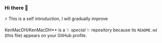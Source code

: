### Hi there 👋

 ⚡  This is a self introduction, I will gradually improve

KenMacDH/KenMacDH** is a ✨ _special_ ✨ repository because its `README.md` (this file) appears on your GitHub profile.
